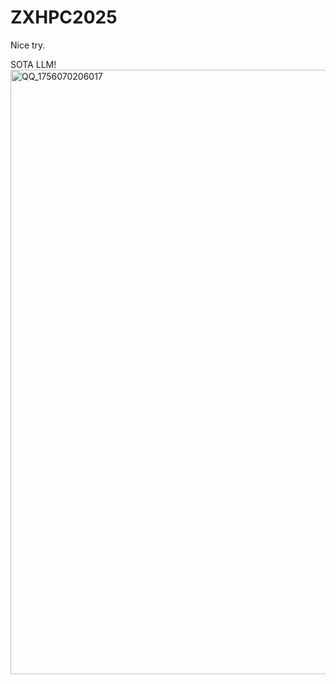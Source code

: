 # ZXHPC2025
Nice try.

SOTA LLM!
<img width="1881" height="967" alt="QQ_1756070206017" src="https://github.com/user-attachments/assets/01f2ebc4-055f-4613-aec8-88f7408b5036" />

